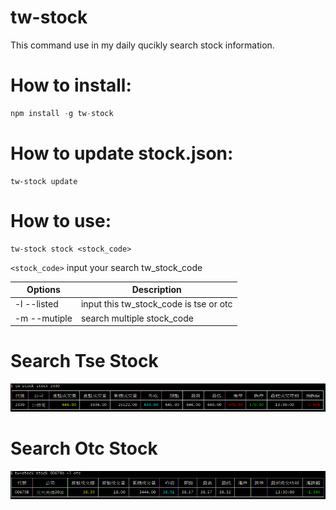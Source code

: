 # tw-stock

This command use in my daily qucikly search stock information.

# How to install:

```js
npm install -g tw-stock
```

# How to update stock.json:

```sheel
tw-stock update
```

# How to use:

```sheel
tw-stock stock <stock_code>
```

`<stock_code>` input your search tw_stock_code

| Options      | Description                            |
| ------------ | -------------------------------------- |
| -l --listed  | input this tw_stock_code is tse or otc |
| -m --mutiple | search multiple stock_code             |

# Search Tse Stock

![tse.png](./tse.png)

# Search Otc Stock

![otc.png](./otc.png)
